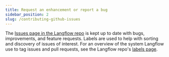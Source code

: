```yaml
---
title: Request an enhancement or report a bug
sidebar_position: 2
slug: /contributing-github-issues
---
```


The [Issues page in the Langflow repo](https://github.com/langflow-ai/langflow/issues) is kept up to date with bugs, improvements, and feature requests. Labels are used to help with sorting and discovery of issues of interest. For an overview of the system Langflow use to tag issues and pull requests, see the Langflow repo's [labels page](https://github.com/langflow-ai/langflow/labels).